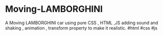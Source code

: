 # Moving-LAMBORGHINI
A Moving LAMBORGHINI car using pure CSS , HTML ,JS adding sound and shaking , animation , transform property to make it realistic.
#html #css #js
